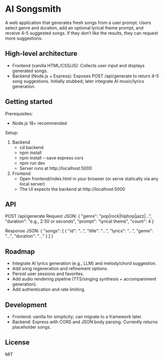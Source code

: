 # AI Songsmith

A web application that generates fresh songs from a user prompt. Users select genre and duration, add an optional lyrical theme prompt, and receive 4–5 suggested songs. If they don’t like the results, they can request more suggestions.

## High-level architecture
- Frontend (vanilla HTML/CSS/JS): Collects user input and displays generated songs.
- Backend (Node.js + Express): Exposes POST /api/generate to return 4–5 song suggestions. Initially stubbed; later integrate AI music/lyrics generation.

## Getting started

Prerequisites:
- Node.js 18+ recommended

Setup:
1. Backend
   - cd backend
   - npm install
   - npm install --save express cors
   - npm run dev
   - Server runs at http://localhost:5000
2. Frontend
   - Open frontend/index.html in your browser (or serve statically via any local server)
   - The UI expects the backend at http://localhost:5000

## API
POST /api/generate
Request JSON:
{
  "genre": "pop|rock|hiphop|jazz|...",
  "duration": "e.g., 2:30 or seconds",
  "prompt": "lyrical theme",
  "count": 4
}

Response JSON:
{
  "songs": [
    { "id": "...", "title": "...", "lyrics": "...", "genre": "...", "duration": "..." }
  ]
}

## Roadmap
- Integrate AI lyrics generation (e.g., LLM) and melody/chord suggestion.
- Add song regeneration and refinement options.
- Persist user sessions and favorites.
- Add audio rendering pipeline (TTS/singing synthesis + accompaniment generation).
- Add authentication and rate limiting.

## Development
- Frontend: vanilla for simplicity; can migrate to a framework later.
- Backend: Express with CORS and JSON body parsing. Currently returns placeholder songs.

## License
MIT
